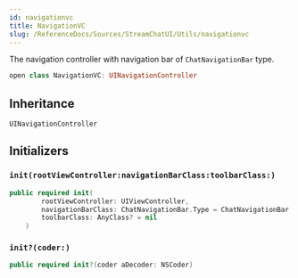 ```yaml
---
id: navigationvc 
title: NavigationVC
slug: /ReferenceDocs/Sources/StreamChatUI/Utils/navigationvc
---
```


The navigation controller with navigation bar of `ChatNavigationBar` type.

``` swift
open class NavigationVC: UINavigationController 
```

## Inheritance

`UINavigationController`

## Initializers

### `init(rootViewController:navigationBarClass:toolbarClass:)`

``` swift
public required init(
        rootViewController: UIViewController,
        navigationBarClass: ChatNavigationBar.Type = ChatNavigationBar.self,
        toolbarClass: AnyClass? = nil
    ) 
```

### `init?(coder:)`

``` swift
public required init?(coder aDecoder: NSCoder) 
```
